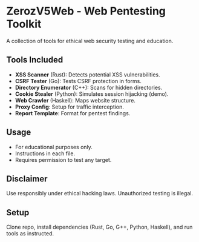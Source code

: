 # ZerozV5Web - Web Pentesting Toolkit
A collection of tools for ethical web security testing and education.

## Tools Included
- **XSS Scanner** (Rust): Detects potential XSS vulnerabilities.
- **CSRF Tester** (Go): Tests CSRF protection in forms.
- **Directory Enumerator** (C++): Scans for hidden directories.
- **Cookie Stealer** (Python): Simulates session hijacking (demo).
- **Web Crawler** (Haskell): Maps website structure.
- **Proxy Config**: Setup for traffic interception.
- **Report Template**: Format for pentest findings.

## Usage
- For educational purposes only.
- Instructions in each file.
- Requires permission to test any target.

## Disclaimer
Use responsibly under ethical hacking laws. Unauthorized testing is illegal.

## Setup
Clone repo, install dependencies (Rust, Go, G++, Python, Haskell), and run tools as instructed.
